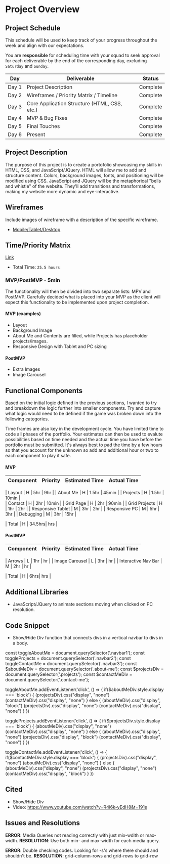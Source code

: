 # Project Overview

## Project Schedule

This schedule will be used to keep track of your progress throughout the week and align with our expectations.  

You are **responsible** for scheduling time with your squad to seek approval for each deliverable by the end of the corresponding day, excluding `Saturday` and `Sunday`.

|  Day | Deliverable | Status
|---|---| ---|
|Day 1| Project Description                             | Complete
|Day 2| Wireframes / Priority Matrix / Timeline         | Complete
|Day 3| Core Application Structure (HTML, CSS, etc.)    | Complete
|Day 4| MVP & Bug Fixes                                 | Complete
|Day 5| Final Touches                                   | Complete
|Day 6| Present                                         | Complete


## Project Description

The purpose of this project is to create a portofolio showcasing my skills in HTML, CSS, and JavaScript/JQuery. HTML will allow me to add and structure content. Colors, background images, fonts, and positioning will be modified using CSS. JavaScript and JQuery will be the metaphorical "bells and whistle" of the website. They'll add transitions and transformations, making my website more dynamic and eye-interactive.

## Wireframes

Include images of wireframe with a description of the specific wireframe.   

- [Mobile/Tablet/Desktop](https://ibb.co/dMhPRmF)


## Time/Priority Matrix 

[Link](https://ibb.co/HDCZgbd)

 - Total Time: `25.5 hours`

### MVP/PostMVP - 5min

The functionality will then be divided into two separate lists: MPV and PostMVP.  Carefully decided what is placed into your MVP as the client will expect this functionality to be implemented upon project completion.  

#### MVP (examples)

- Layout
- Background Image
- About Me and Contents are filled, while Projects has placeholder projects/images.
- Responsive Design with Tablet and PC sizing

#### PostMVP 

- Extra Images
- Image Carousel

## Functional Components

Based on the initial logic defined in the previous sections, I wanted to try and breakdown the logic further into smaller components.  Try and capture what logic would need to be defined if the game was broken down into the following categories.

Time frames are also key in the development cycle.  You have limited time to code all phases of the portfolio. Your estimates can then be used to evalute possibilities based on time needed and the actual time you have before the portfolio must be submitted. It's always best to pad the time by a few hours so that you account for the unknown so add and additional hour or two to each component to play it safe.

#### MVP

| Component | Priority | Estimated Time | Actual Time |
| --- | :---: |  :---: | :---: | 

| Layout              | H | 5hr   | 9hr |
| About Me            | H | 1.5hr | 45min |
| Projects            | H | 1.5hr | 10min |  
| Contact             | H | 2hr   | 10min |
| Grid Page           | H | 2hr   | 90min | 
| Grid Projects       | H | 1hr   | 2hr |
| Responsive Tablet   | M | 3hr   | 2hr |
| Responsive PC       | M | 5hr   | 3hr |
| Debugging           | M | 3hr   | 15hr |


| Total | H | 34.5hrs| hrs |

#### PostMVP
| Component | Priority | Estimated Time | Actual Time |
| --- | :---: |  :---: | :---: | 

| Arrows                 | L | 1hr | hr |
| Image Carousel         | L | 3hr | hr |
| Interactive Nav Bar    | M | 2hr | hr |

| Total | H | 6hrs| hrs |

## Additional Libraries
 - JavaScript/JQuery to animate sections moving when clicked on PC resolution.

## Code Snippet
 - Show/Hide Div function that connects divs in a vertical navbar to divs in a body.

const toggleAboutMe = document.querySelector('.navbar1');
const toggleProjects = document.querySelector('.navbar2');
const toggleContactMe = document.querySelector('.navbar3');
const $aboutMeDiv = document.querySelector('.about-me');
const $projectsDiv = document.querySelector('.projects');
const $contactMeDiv = document.querySelector('.contact-me');


toggleAboutMe.addEventListener('click', () => {
    if($aboutMeDiv.style.display === 'block') {
        $($projectsDiv).css("display", "none")
        $($contactMeDiv).css("display", "none")
    } else {
        $($aboutMeDiv).css("display", "block")
        $($projectsDiv).css("display", "none")
        $($contactMeDiv).css("display", "none")
    }
})

toggleProjects.addEventListener('click', () => {
    if($projectsDiv.style.display === 'block') {
        $($aboutMeDiv).css("display", "none")
        $($contactMeDiv).css("display", "none")
    } else {
        $($aboutMeDiv).css("display", "none")
        $($projectsDiv).css("display", "block")
        $($contactMeDiv).css("display", "none")
    }
})

toggleContactMe.addEventListener('click', () => {
    if($contactMeDiv.style.display === 'block') {
        $($projectsDiv).css("display", "none")
        $($aboutMeDiv).css("display", "none")
    } else {
        $($aboutMeDiv).css("display", "none")
        $($projectsDiv).css("display", "none")
        $($contactMeDiv).css("display", "block")
    }
})

## Cited 
 - Show/Hide Div
 - Video: https://www.youtube.com/watch?v=R4i6k-yEdH8&t=191s


## Issues and Resolutions
**ERROR**: Media Queries not reading correctly with just mix-wdith or max-width.
**RESOLUTION**: Use both min- and max-width for each media query.

**ERROR**: Double checking codes. Looking for -s's where there should and shouldn't be.
**RESOLUTION**: grid-column-rows and grid-rows to grid-row

